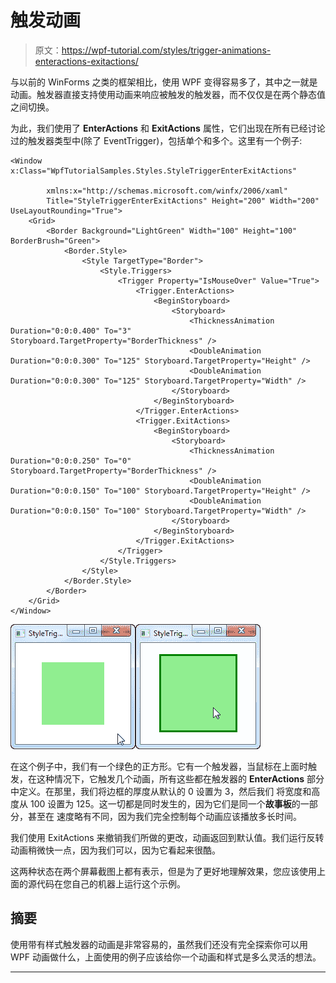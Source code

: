 # 触发动画

> 原文：<https://wpf-tutorial.com/styles/trigger-animations-enteractions-exitactions/>

与以前的 WinForms 之类的框架相比，使用 WPF 变得容易多了，其中之一就是动画。触发器直接支持使用动画来响应被触发的触发器，而不仅仅是在两个静态值之间切换。

为此，我们使用了 **EnterActions** 和 **ExitActions** 属性，它们出现在所有已经讨论过的触发器类型中(除了 EventTrigger)，包括单个和多个。这里有一个例子:

```
<Window x:Class="WpfTutorialSamples.Styles.StyleTriggerEnterExitActions"

        xmlns:x="http://schemas.microsoft.com/winfx/2006/xaml"
        Title="StyleTriggerEnterExitActions" Height="200" Width="200" UseLayoutRounding="True">
    <Grid>
        <Border Background="LightGreen" Width="100" Height="100" BorderBrush="Green">
            <Border.Style>
                <Style TargetType="Border">
                    <Style.Triggers>
                        <Trigger Property="IsMouseOver" Value="True">
                            <Trigger.EnterActions>
                                <BeginStoryboard>
                                    <Storyboard>
                                        <ThicknessAnimation Duration="0:0:0.400" To="3" Storyboard.TargetProperty="BorderThickness" />
                                        <DoubleAnimation Duration="0:0:0.300" To="125" Storyboard.TargetProperty="Height" />
                                        <DoubleAnimation Duration="0:0:0.300" To="125" Storyboard.TargetProperty="Width" />
                                    </Storyboard>
                                </BeginStoryboard>
                            </Trigger.EnterActions>
                            <Trigger.ExitActions>
                                <BeginStoryboard>
                                    <Storyboard>
                                        <ThicknessAnimation Duration="0:0:0.250" To="0" Storyboard.TargetProperty="BorderThickness" />
                                        <DoubleAnimation Duration="0:0:0.150" To="100" Storyboard.TargetProperty="Height" />
                                        <DoubleAnimation Duration="0:0:0.150" To="100" Storyboard.TargetProperty="Width" />
                                    </Storyboard>
                                </BeginStoryboard>
                            </Trigger.ExitActions>
                        </Trigger>
                    </Style.Triggers>
                </Style>
            </Border.Style>
        </Border>
    </Grid>
</Window>
```

![](img/f7060af75f51bee480acf443b30d31dd.png "A trigger with enter and exit actions - default state")![](img/188ac87bb067b1c6333fec12759bd537.png "A trigger with enter and exit actions - triggered state")

在这个例子中，我们有一个绿色的正方形。它有一个触发器，当鼠标在上面时触发，在这种情况下，它触发几个动画，所有这些都在触发器的 **EnterActions** 部分中定义。在那里，我们将边框的厚度从默认的 0 设置为 3，然后我们 将宽度和高度从 100 设置为 125。这一切都是同时发生的，因为它们是同一个**故事板**的一部分，甚至在 速度略有不同，因为我们完全控制每个动画应该播放多长时间。

我们使用 ExitActions 来撤销我们所做的更改，动画返回到默认值。我们运行反转动画稍微快一点，因为我们可以，因为它看起来很酷。

<input type="hidden" name="IL_IN_ARTICLE">

这两种状态在两个屏幕截图上都有表示，但是为了更好地理解效果，您应该使用上面的源代码在您自己的机器上运行这个示例。

## 摘要

使用带有样式触发器的动画是非常容易的，虽然我们还没有完全探索你可以用 WPF 动画做什么，上面使用的例子应该给你一个动画和样式是多么灵活的想法。

* * *